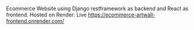 Ecommerce Website using Django restframework as backend and React as frontend. 
Hosted on Render: Live https://ecommerce-artwall-frontend.onrender.com/
